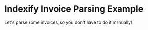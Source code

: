 # Indexify Invoice Parsing Example

Let's parse some invoices, so you don't have to do it manually!

